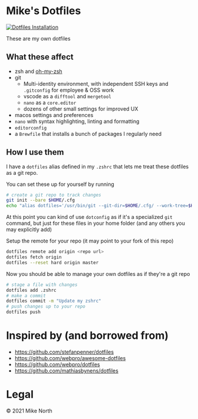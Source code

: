 # Mike's Dotfiles

[![Dotfiles Installation](https://github.com/mike-north/dotfiles/actions/workflows/ci.yml/badge.svg)](https://github.com/mike-north/dotfiles/actions/workflows/ci.yml)

These are my own dotfiles

## What these affect

- zsh and [oh-my-zsh](https://ohmyz.sh)
- git
    - Multi-identity environment, with independent SSH keys and `.gitconfig` for employee & OSS work
    - vscode as a `difftool` and `mergetool`
    - `nano` as a `core.editor`
    - dozens of other small settings for improved UX
- macos settings and preferences
- `nano` with syntax highlighting, linting and formatting
- `editorconfig`
- a `Brewfile` that installs a bunch of packages I regularly need

## How I use them

I have a `dotfiles` alias defined in my `.zshrc` that lets me treat these dotfiles as a git repo.

You can set these up for yourself by running

```sh
# create a git repo to track changes
git init --bare $HOME/.cfg
echo "alias dotfiles='/usr/bin/git --git-dir=$HOME/.cfg/ --work-tree=$HOME'" >> $HOME/.zshrc
```
At this point you can kind of use `dotconfig` as if it's a specialized `git` command, but just for these files in your home folder (and any others you may explicitly add)

Setup the remote for your repo (it may point to your fork of this repo)
```sh
dotfiles remote add origin <repo url>
dotfiles fetch origin
dotfiles --reset hard origin master
```

Now you should be able to manage your own dotfiles as if they're a git repo
```sh
# stage a file with changes
dotfiles add .zshrc
# make a commit
dotfiles commit -m "Update my zshrc"
# push changes up to your repo
dotfiles push
```

# Inspired by (and borrowed from)

- https://github.com/stefanpenner/dotfiles
- https://github.com/webpro/awesome-dotfiles
- https://github.com/webpro/dotfiles
- https://github.com/mathiasbynens/dotfiles

# Legal
&copy; 2021 Mike North

